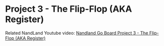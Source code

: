 # Project 3 - The Flip-Flop (AKA Register)

Related NandLand Youtube video: [Nandland Go Board Project 3 - The Flip-Flop (AKA Register)](https://www.youtube.com/watch?v=_7K-ty3Mffg&t=1056s)
